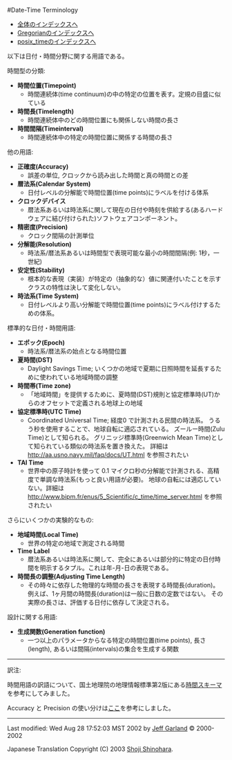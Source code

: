 #Date-Time Terminology

- [全体のインデックスへ](../date_time.md)
- [Gregorianのインデックスへ](./gregorian.md)
- [posix_timeのインデックスへ](./posix_time.md)

以下は日付・時間分野に関する用語である。


時間型の分類:

- **時間位置(Timepoint)**
	- 時間連続体(time continuum)の中の特定の位置を表す。定規の目盛に似ている
- **時間長(Timelength)**
	- 時間連続体中のどの時間位置にも関係しない時間の長さ
- **時間間隔(Timeinterval)**
	- 時間連続体中の特定の時間位置に関係する時間の長さ


他の用語:

- **正確度(Accuracy)**
	- 誤差の単位, クロックから読み出した時間と真の時間との差
- **暦法系(Calendar System)**
	- 日付レベルの分解能で時間位置(time points)にラベルを付ける体系
- **クロックデバイス**
	- 暦法系あるいは時法系に関して現在の日付や時刻を供給する(あるハードウェアに結び付けられた)ソフトウェアコンポーネント。
- **精密度(Precision)**
	- クロック間隔の計測単位
- **分解能(Resolution)**
	- 時法系/暦法系あるいは時間型で表現可能な最小の時間間隔(例: 1秒，一世紀)
- **安定性(Stability)**
	- 根本的な表現（実装）が特定の（抽象的な）値に関連付いたことを示すクラスの特性は決して変化しない。
- **時法系(Time System)**
	- 日付レベルより高い分解能で時間位置(time points)にラベル付けするための体系。


標準的な日付・時間用語:

- **エポック(Epoch)**
	- 時法系/暦法系の始点となる時間位置
- **夏時間(DST)**
	- Daylight Savings Time; いくつかの地域で夏期に日照時間を延長するために使われている地域時間の調整
- **時間帯(Time zone)**
	- 「地域時間」を提供するために、夏時間(DST)規則と協定標準時(UT)からのオフセットで定義される地球上の地域
- **協定標準時(UTC Time)**
	- Coordinated Universal Time; 経度0 で計測される民間の時法系。 うるう秒を使用することで、地球自転に適応されている。 ズールー時間(Zulu Time)として知られる。 グリニッジ標準時(Greenwich Mean Time)として知られている類似の時法系を置き換えた。 詳細は <http://aa.usno.navy.mil/faq/docs/UT.html> を参照されたい
- **TAI Time**
	- 世界中の原子時計を使って 0.1 マイクロ秒の分解能で計測される、高精度で単調な時法系(もっと良い用語が必要)。 地球の自転には適応していない。詳細は <http://www.bipm.fr/enus/5_Scientific/c_time/time_server.html> を参照されたい


さらにいくつかの実験的なもの:

- **地域時間(Local Time)**
	- 世界の特定の地域で測定される時間
- **Time Label**
	- 暦法系あるいは時法系に関して、完全にあるいは部分的に特定の日付時間を明示するタプル。これは年-月-日の表現である。
- **時間長の調整(Adjusting Time Length)**
	- その時々に依存した物理的な時間の長さを表現する時間長(duration)。 例えば、1ヶ月間の時間長(duration)は一般に日数の定数ではない。 その実際の長さは、評価する日付に依存して決定される。


設計に関する用語:

- **生成関数(Generation function)**
	- 一つ以上のパラメータからなる特定の時間位置(time points), 長さ(length), あるいは間隔(intervals)の集合を生成する関数


***
訳注: 

時間用語の訳語について、国土地理院の地理情報標準第2版にある[時間スキーマ](http://www.gsi.go.jp/GIS/stdind/stdindpdf/jsgi02.pdf)を参考にしてみました。

Accuracy と Precision の使い分けは[ここ](http://www.mathworks.com/access/helpdesk/jhelp/toolbox/daq/c1_int15.shtml)を参考にしました。


***
Last modified: Wed Aug 28 17:52:03 MST 2002 by [Jeff Garland](jeff@crystalclearsoftware.com) © 2000-2002 

Japanese Translation Copyright (C) 2003 [Shoji Shinohara](sshino@cppll.jp).


